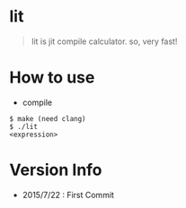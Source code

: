 # lit
> lit is jit compile calculator.
so, very fast!

# How to use
- compile
```
$ make (need clang)
$ ./lit  
<expression>
```

# Version Info
- 2015/7/22 : First Commit
